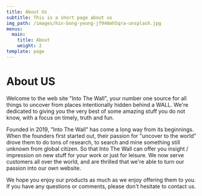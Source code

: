 ```yaml
---
title: About Us
subtitle: This is a short page about us
img_path: /images/hin-bong-yeung-jf946mh5qra-unsplash.jpg
menus:
  main:
    title: About
    weight: 2
template: page
---
```

# About US

Welcome to the web site "Into The Wall", your number one source for all things to uncover from places intentionally hidden behind a WALL. We're dedicated to giving you the very best of some amazing stuff you do not know, with a focus on timely, truth and fun.

Founded in 2019, "Into The Wall" has come a long way from its beginnings. When the founders first started out, their passion for "uncover to the world" drove them to do tons of research, to search and mine something still unknown from global citizen. So that Into The Wall can offer you insight / impression on new stuff for your work or just for leisure. We now serve customers all over the world, and are thrilled that we're able to turn our passion into our own website.

We hope you enjoy our products as much as we enjoy offering them to you. If you have any questions or comments, please don't hesitate to contact us.
